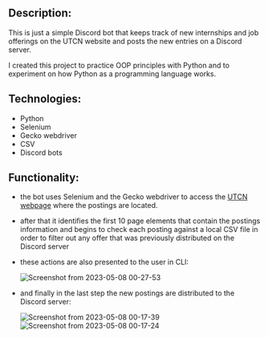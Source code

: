 ## Description:

This is just a simple Discord bot that keeps track of new internships and job offerings on the UTCN website and posts the new entries on a Discord server.

I created this project to practice OOP principles with Python and to experiment on how Python as a programming language works.

## Technologies:
- Python
- Selenium
- Gecko webdriver
- CSV
- Discord bots

## Functionality:

- the bot uses Selenium and the Gecko webdriver to access the [UTCN webpage](https://www.utcluj.ro/ococ/oportunitati/) where the postings are located.
- after that it identifies the first 10 page elements that contain the postings information and begins to check each posting against a local CSV file in order to filter out any offer that was previously distributed on the Discord server
- these actions are also presented to the user in CLI:

  ![Screenshot from 2023-05-08 00-27-53](https://user-images.githubusercontent.com/38301587/236704422-44e1813e-1c58-4ddd-9ce7-830bf8109e2f.png)
  
- and finally in the last step the new postings are distributed to the Discord server:

  ![Screenshot from 2023-05-08 00-17-39](https://user-images.githubusercontent.com/38301587/236705210-ea2fa351-abc1-44da-bddd-5a821507f026.png)
  ![Screenshot from 2023-05-08 00-17-24](https://user-images.githubusercontent.com/38301587/236705208-27c15190-df17-4558-84df-7f292f2a404e.png)
